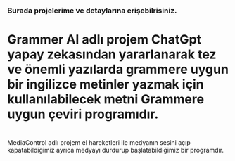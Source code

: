 ### Burada projelerime ve detaylarına erişebilrisiniz.

# Grammer AI adlı projem ChatGpt yapay zekasından yararlanarak tez ve önemli yazılarda grammere uygun bir ingilizce metinler yazmak için kullanılabilecek metni Grammere uygun çeviri programıdır.

#
MediaControl adlı projem el hareketleri ile medyanın sesini açıp kapatabildiğimiz ayrıca medyayı durdurup başlatabildiğimiz bir programdır.
